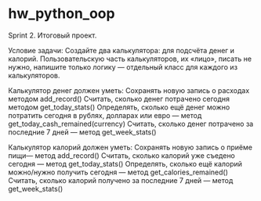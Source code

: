 # hw_python_oop
Sprint 2. Итоговый проект.

Условие задачи:
Создайте два калькулятора: для подсчёта денег и калорий.
Пользовательскую часть калькуляторов, их «лицо», писать не нужно, напишите только логику — отдельный класс для каждого из калькуляторов.

Калькулятор денег должен уметь:
Сохранять новую запись о расходах методом add_record()
Считать, сколько денег потрачено сегодня методом get_today_stats()
Определять, сколько ещё денег можно потратить сегодня в рублях, долларах или евро — метод get_today_cash_remained(currency)
Считать, сколько денег потрачено за последние 7 дней — метод get_week_stats()

Калькулятор калорий должен уметь:
Сохранять новую запись о приёме пищи— метод add_record()
Считать, сколько калорий уже съедено сегодня — метод get_today_stats()
Определять, сколько ещё калорий можно/нужно получить сегодня — метод get_calories_remained()
Считать, сколько калорий получено за последние 7 дней — метод get_week_stats()
